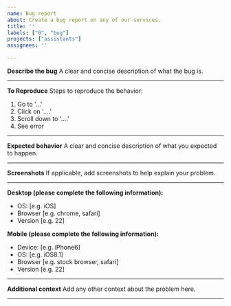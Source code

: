 ```yaml
---
name: Bug report
about: Create a bug report on any of our services.
title: ''
labels: ["0", "bug"]
projects: ["assistants"]
assignees: ''

---
```


**Describe the bug**
A clear and concise description of what the bug is.

* * *

**To Reproduce**
Steps to reproduce the behavior:

1. Go to '...'
2. Click on '....'
3. Scroll down to '....'
4. See error

* * *

**Expected behavior**
A clear and concise description of what you expected to happen.

* * *

**Screenshots**
If applicable, add screenshots to help explain your problem.

* * *

**Desktop (please complete the following information):**

- OS: [e.g. iOS]
- Browser [e.g. chrome, safari]
- Version [e.g. 22]

**Mobile (please complete the following information):**

- Device: [e.g. iPhone6]
- OS: [e.g. iOS8.1]
- Browser [e.g. stock browser, safari]
- Version [e.g. 22]

* * *

**Additional context**
Add any other context about the problem here.

* * *